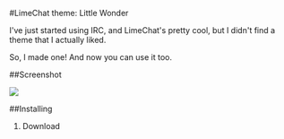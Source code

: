 #LimeChat theme: Little Wonder

I've just started using IRC, and LimeChat's pretty cool, but I didn't find a theme that I actually liked.

So, I made one! And now you can use it too.

##Screenshot

![](http://cl.ly/image/3T0o3o0L3z0g/Screen%20Shot%202014-03-25%20at%204.21.19%20PM.png)

##Installing

1. Download